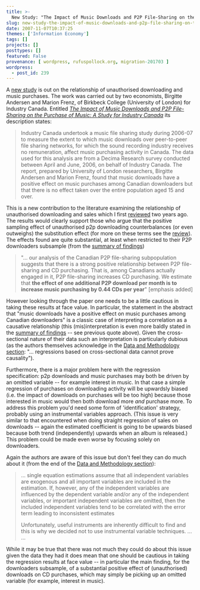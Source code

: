 ```yaml
---
title: >-
  New Study: "The Impact of Music Downloads and P2P File-Sharing on the Purchase of Music: A Study for Industry Canada"
slug: new-study-the-impact-of-music-downloads-and-p2p-file-sharing-on-the-purchase-of-music-a-study-for-industry-canada
date: 2007-11-07T10:37:25
themes: ['Information Economy']
tags: []
projects: []
posttypes: []
featured: False
provenance: [ wordpress, rufuspollock.org, migration-201703 ]
wordpress:
  - post_id: 239
---
```


A [new study][study] is out on the relationship of unauthorised downloading and music purchases. The work was carried out by two economists, Birgitte Andersen and Marion Frenz, of Birkbeck College (University of London) for Industry Canada. Entitled [*The Impact of Music Downloads and P2P File-Sharing on the Purchase of Music: A Study for Industry Canada*][study] its description states:

> Industry Canada undertook a music file sharing study during 2006-07 to measure the extent to which music downloads over peer-to-peer file sharing networks, for which the sound recording industry receives no remuneration, affect music purchasing activity in Canada. The data used for this analysis are from a Decima Research survey conducted between April and June, 2006, on behalf of Industry Canada. The report, prepared by University of London researchers, Birgitte Andersen and Marion Frenz, found that music downloads have a positive effect on music purchases among Canadian downloaders but that there is no effect taken over the entire population aged 15 and over.

This is a new contribution to the literature examining the relationship of unauthorised downloading and sales which I first [reviewed][review] two years ago. The results would clearly support those who argue that the positive sampling effect of unauthorised p2p downloading counterbalances (or even outweighs) the substitution effect (for more on these terms see the [review][review]). The effects found are quite substantial, at least when restricted to their P2P downloaders subsample (from the [summary of findings][summary])

> "... our analysis of the Canadian P2P file-sharing subpopulation suggests that there is a strong positive relationship between P2P file-sharing and CD purchasing. That is, among Canadians actually engaged in it, P2P file-sharing increases CD purchasing. We estimate that **the effect of one additional P2P download per month is to increase music purchasing by 0.44 CDs per year**" [emphasis added]

However looking through the paper one needs to be a little cautious in taking these results at face value. In particular, the statement in the abstract that "music downloads have a positive effect on music purchases among Canadian downloaders" is a classic case of interpreting a correlation as a causative relationship (this (mis)interpretation is even more baldly stated in the [summary of findings][summary] -- see previous quote above). Given the cross-sectional nature of their data such an interpretation is particularly dubious (as the authors themselves acknowledge in the [Data and Methodology section][data]: "... regressions based on cross-sectional data cannot prove causality").

Furthermore, there is a major problem here with the regression specification: p2p downloads and music purchases may both be driven by an omitted variable -- for example interest in music. In that case a simple regression of purchases on downloading activity will be upwardsly biased (i.e. the impact of downloads on purchases will be too high) because those interested in music would then both download more *and* purchase more. To address this problem you'd need some form of 'identification' strategy, probably using an instrumental variables approach. (This issue is very similar to that encountered when doing straight regression of sales on downloads -- again the estimated coefficient is going to be upwards biased because both trend (independently) upwards when an album is released.) This problem could be made even worse by focusing solely on downloaders.

Again the authors are aware of this issue but don't feel they can do much about it (from the end of the [Data and Methodology section][data]):

> ... single equation estimations assume that all independent variables are exogenous and all important variables are included in the estimation. If, however, any of the independent variables are influenced by the dependent variable and/or any of the independent variables, or important independent variables are omitted, then the included independent variables tend to be correlated with the error term leading to inconsistent estimates
> 
> Unfortunately, useful instruments are inherently difficult to find and this is why we decided not to use instrumental variable techniques. ...
> ...

While it may be true that there was not much they could do about this issue given the data they had it does mean that one should be cautious in taking the regression results at face value -- in particular the main finding, for the downloaders subsample, of a substantial positive effect of (unauthorised) downloads on CD purchases, which may simply be picking up an omitted variable (for example, interest in music).

[study]: http://strategis.ic.gc.ca/epic/site/ippd-dppi.nsf/en/h_ip01456e.html 
[review]: http://www.rufuspollock.org/economics/p2p_summary.html
[data]: http://strategis.ic.gc.ca/epic/site/ippd-dppi.nsf/en/ip01460e.html
[summary]: http://strategis.ic.gc.ca/epic/site/ippd-dppi.nsf/en/ip01462e.html


